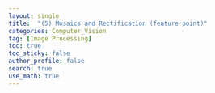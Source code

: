 ```yaml
---
layout: single  
title:  "(5) Mosaics and Rectification (feature point)"
categories: Computer_Vision
tag: [Image Processing]
toc: true
toc_sticky: false
author_profile: false
search: true
use_math: true
---
```


<br/>
